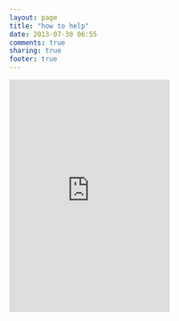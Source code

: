 ```yaml
---
layout: page
title: "how to help"
date: 2013-07-30 06:55
comments: true
sharing: true
footer: true
---
```


<p>
<iframe
  src="http://www.rockethub.com/projects/30262-computer-literacy-for-fn-students-using-the-raspberry-pi/widgets/panel"
  allowtransparency="true" frameborder="0" scrolling="no" width="288"
  height="416"></iframe>
</p>
